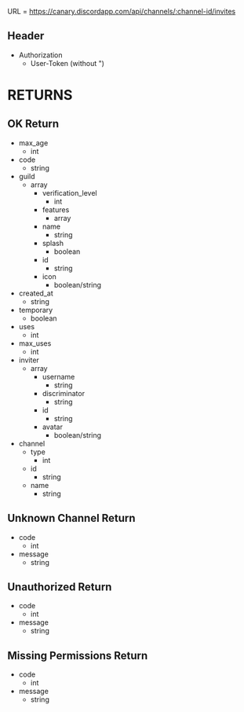 URL = https://canary.discordapp.com/api/channels/:channel-id/invites

## Header
* Authorization
    * User-Token (without ")
# RETURNS

## OK Return
* max_age
    * int
* code
    * string
* guild
    * array
        * verification_level
            * int
        * features
            * array
        * name
            * string
        * splash
            * boolean
        * id
            * string
        * icon
            * boolean/string
* created_at
    * string
* temporary
    * boolean
* uses
    * int
* max_uses
    * int
* inviter
    * array
        * username
            * string
        * discriminator
            * string
        * id
            * string
        * avatar
            * boolean/string
* channel
    * type
        * int
    * id
        * string
    * name
        * string

## Unknown Channel Return
* code
    * int
* message
    * string

## Unauthorized Return
* code
    * int
* message
    * string

## Missing Permissions Return
* code
    * int
* message
    * string